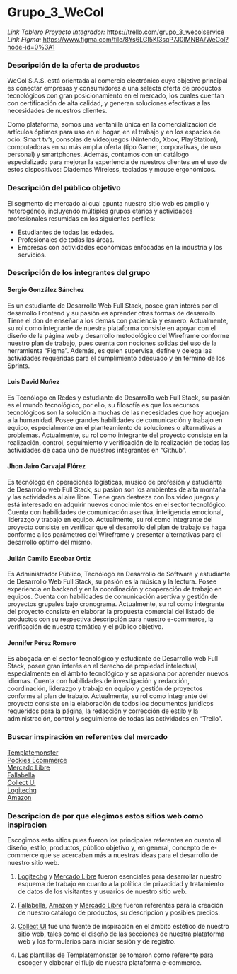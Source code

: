 # Grupo_3_WeCol

_Link Tablero Proyecto Integrador:_ https://trello.com/grupo_3_wecolservice \
_Link Figma:_ https://www.figma.com/file/8Ys6LGI5Kl3sqP7J0lMNBA/WeCol?node-id=0%3A1

### Descripción de la oferta de productos

WeCol S.A.S. está orientada al comercio electrónico cuyo objetivo principal es conectar empresas y consumidores a una selecta oferta de productos tecnológicos con gran posicionamiento en el mercado, los cuales cuentan con certificación de alta calidad, y generan soluciones efectivas a las necesidades de nuestros clientes.

Como plataforma, somos una ventanilla única en la comercialización de artículos óptimos para uso en el hogar, en el trabajo y en los espacios de ocio: Smart tv’s, consolas de videojuegos (Nintendo, Xbox, PlayStation), computadoras en su más amplia oferta (tipo Gamer, corporativas, de uso personal) y smartphones. Además, contamos con un catálogo especializado para mejorar la experiencia de nuestros clientes en el uso de estos dispositivos: Diademas Wireless, teclados y mouse ergonómicos.

### Descripción del público objetivo

El segmento de mercado al cual apunta nuestro sitio web es amplio y heterogéneo, incluyendo múltiples grupos etarios y actividades profesionales resumidas en los siguientes perfiles:

- Estudiantes de todas las edades.
- Profesionales de todas las áreas.
- Empresas con actividades económicas enfocadas en la industria y los servicios.

### Descripción de los integrantes del grupo

#### Sergio González Sánchez

Es un estudiante de Desarrollo Web Full Stack, posee gran interés por el desarrollo Frontend y su pasión es aprender otras formas de desarrollo. Tiene el don de enseñar a los demás con paciencia y esmero. Actualmente, su rol como integrante de nuestra plataforma consiste en apoyar con el diseño de la página web y desarrollo metodológico del Wireframe conforme nuestro plan de trabajo, pues cuenta con nociones solidas del uso de la herramienta “Figma”. Además, es quien supervisa, define y delega las actividades requeridas para el cumplimiento adecuado y en término de los Sprints.

#### Luis David Nuñez

Es Tecnólogo en Redes y estudiante de Desarrollo web Full Stack, su pasión es el mundo tecnológico, por ello, su filosofía es que los recursos tecnológicos son la solución a muchas de las necesidades que hoy aquejan a la humanidad. Posee grandes habilidades de comunicación y trabajo en equipo, especialmente en el planteamiento de soluciones o alternativas a problemas. Actualmente, su rol como integrante del proyecto consiste en la realización, control, seguimiento y verificación de la realización de todas las actividades de cada uno de nuestros integrantes en “Github”.

#### Jhon Jairo Carvajal Flórez

Es tecnólogo en operaciones logísticas, musico de profesión y estudiante de Desarrollo web Full Stack, su pasión son los ambientes de alta montaña y las actividades al aire libre. Tiene gran destreza con los video juegos y está interesado en adquirir nuevos conocimientos en el sector tecnológico. Cuenta con habilidades de comunicación asertiva, inteligencia emocional, liderazgo y trabajo en equipo. Actualmente, su rol como integrante del proyecto consiste en verificar que el desarrollo del plan de trabajo se haga conforme a los parámetros del Wireframe y presentar alternativas para el desarrollo optimo del mismo.

#### Julián Camilo Escobar Ortiz

Es Administrador Público, Tecnólogo en Desarrollo de Software y estudiante de Desarrollo Web Full Stack, su pasión es la música y la lectura. Posee experiencia en backend y en la coordinación y cooperación de trabajo en equipos. Cuenta con habilidades de comunicación asertiva y gestión de proyectos grupales bajo cronograma. Actualmente, su rol como integrante del proyecto consiste en elaborar la propuesta comercial del listado de productos con su respectiva descripción para nuestro e-commerce, la verificación de nuestra temática y el público objetivo.

#### Jennifer Pérez Romero

Es abogada en el sector tecnológico y estudiante de Desarrollo web Full Stack, posee gran interés en el derecho de propiedad intelectual, especialmente en el ámbito tecnológico y se apasiona por aprender nuevos idiomas. Cuenta con habilidades de investigación y redacción, coordinación, liderazgo y trabajo en equipo y gestión de proyectos conforme al plan de trabajo. Actualmente, su rol como integrante del proyecto consiste en la elaboración de todos los documentos jurídicos requeridos para la página, la redacción y corrección de estilo y la administración, control y seguimiento de todas las actividades en “Trello”.

### Buscar inspiración en referentes del mercado

[Templatemonster](https://www.templatemonster.com/es/categoria/tienda-software-plantillas/) \
[Pockies Ecommerce](https://elements.envato.com/es/pockie-ecommerce-website-design-system-A8ZVPDB)<br>
[Mercado Libre](https://www.mercadolibre.com.co/)<br>
[Fallabella](https://www.falabella.com.co/falabella-co)<br>
[Collect Ui](https://collectui.com/challenges/sign-up?sort=latest)<br>
[Logitechg](https://www.logitechg.com/es-roam/community.html)<br>
[Amazon](https://www.amazon.com/)

### Descripcion de por que elegimos estos sitios web como inspiracion

Escogimos esto sitios pues fueron los principales referentes en cuanto al diseño, estilo, productos, público objetivo y, en general, concepto de e-commerce que se acercaban más a nuestras ideas para el desarrollo de nuestro sitio web. <br>

1. [Logitechg](https://www.logitechg.com/es-roam/community.html) y [Mercado Libre](https://www.mercadolibre.com.co/) fueron esenciales para desarrollar nuestro esquema de trabajo en cuanto a la política de privacidad y tratamiento de datos de los visitantes y usuarios de nuestro sitio web. <br>

2. [Fallabella](https://www.falabella.com.co/falabella-co), [Amazon](https://www.amazon.com/) y [Mercado Libre](https://www.mercadolibre.com.co/) fueron referentes para la creación de nuestro catálogo de productos, su descripción y posibles precios. <br>

3. [Collect UI](https://collectui.com/challenges/sign-up?sort=latest) fue una fuente de inspiración en el ámbito estético de nuestro sitio web, tales como el diseño de las secciones de nuestra plataforma web y los formularios para iniciar sesión y de registro. <br>

4. Las plantillas de [Templatemonster](https://www.templatemonster.com/es/categoria/tienda-software-plantillas/) se tomaron como referente para escoger y elaborar el flujo de nuestra plataforma e-commerce. <br>
